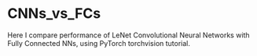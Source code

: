 # CNNs_vs_FCs
Here I compare performance of LeNet Convolutional Neural Networks with Fully Connected NNs, using PyTorch torchvision tutorial. 
